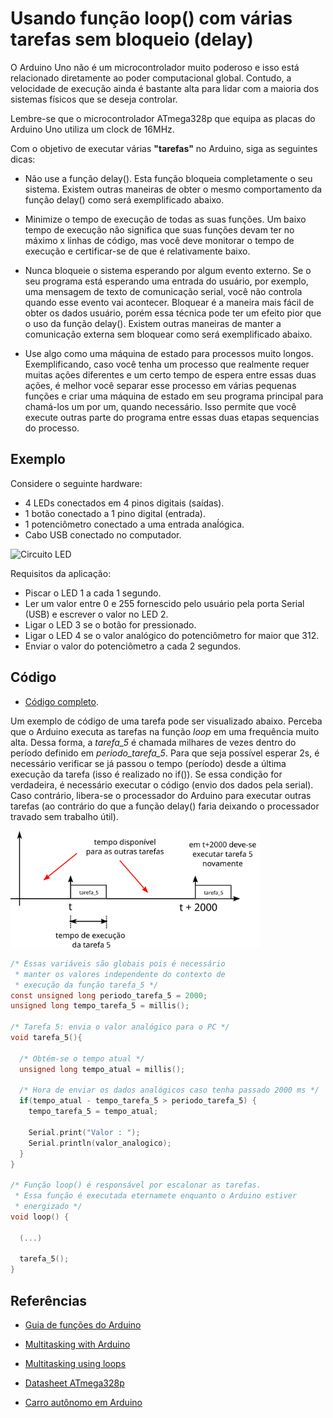 # Usando função loop() com várias tarefas sem bloqueio (delay)

O Arduino Uno não é um microcontrolador muito poderoso e isso está relacionado diretamente ao poder computacional global. Contudo, a velocidade de execução ainda é bastante alta para lidar com a maioria dos sistemas físicos que se deseja controlar.

Lembre-se que o microcontrolador ATmega328p que equipa as placas do Arduino Uno utiliza um clock de 16MHz.

Com o objetivo de executar várias __"tarefas"__ no Arduino, siga as seguintes dicas:

- Não use a função delay(). Esta função bloqueia completamente o seu sistema.  Existem outras maneiras de obter o mesmo comportamento da função delay() como será exemplificado abaixo.

- Minimize o tempo de execução de todas as suas funções. Um baixo tempo de execução não significa que suas funções devam ter no máximo x linhas de código, mas você deve monitorar o tempo de execução e certificar-se de que é relativamente baixo.

- Nunca bloqueie o sistema esperando por algum evento externo. Se o seu programa está esperando uma entrada do usuário, por exemplo, uma mensagem de texto de comunicação serial, você não controla quando esse evento vai acontecer. Bloquear é a maneira mais fácil de obter os dados usuário, porém essa técnica pode ter um efeito pior que o uso da função delay(). Existem outras maneiras de manter a comunicação externa sem bloquear como será exemplificado abaixo.

- Use algo como uma máquina de estado para processos muito longos. Exemplificando, caso você tenha um processo que realmente requer muitas ações diferentes e um certo tempo de espera entre essas duas ações, é melhor você separar esse processo em várias pequenas funções e criar uma máquina de estado em seu programa principal para chamá-los um por um, quando necessário. Isso permite que você execute outras parte do programa entre essas duas etapas sequencias do processo.


## Exemplo

Considere o seguinte hardware:

- 4 LEDs conectados em 4 pinos digitais (saídas).
- 1 botão conectado a 1 pino digital (entrada).
- 1 potenciômetro conectado a uma entrada anaĺógica.
- Cabo USB conectado no computador.

<img src = "https://roboticsbackend.com/wp-content/uploads/2019/01/arduino_schematics_leds_button_potentiometer.jpg" alt = "Circuito LED" width = 400 />

Requisitos da aplicação:

- Piscar o LED 1 a cada 1 segundo.
- Ler um valor entre 0 e 255 fornescido pelo usuário pela porta Serial (USB) e escrever o valor no LED 2.
- Ligar o LED 3 se o botão for pressionado.
- Ligar o LED 4 se o valor analógico do potenciômetro for maior que 312.
- Enviar o valor do potenciômetro a cada 2 segundos.  

## Código

- [Código completo](tarefas.ino).

Um exemplo de código de uma tarefa pode ser visualizado abaixo. Perceba que o Arduino executa as tarefas na função _loop_ em uma frequência muito alta. Dessa forma, a _tarefa_5_ é chamada milhares de vezes dentro do período definido em _periodo_tarefa_5_. Para que seja possível esperar 2s, é necessário verificar se já passou o tempo (período) desde a última execução da tarefa (isso é realizado no if()). Se essa condição for verdadeira, é necessário executar o código (envio dos dados pela serial). Caso contrário, libera-se o processador do Arduino para executar outras tarefas (ao contrário do que a função delay() faria deixando o processador travado sem trabalho útil).

<img src = "tarefas.svg" alt = "Circuito LED" width = 400 />

```C
/* Essas variáveis são globais pois é necessário
 * manter os valores independente do contexto de
 * execução da função tarefa_5 */
const unsigned long periodo_tarefa_5 = 2000;
unsigned long tempo_tarefa_5 = millis();

/* Tarefa 5: envia o valor analógico para o PC */
void tarefa_5(){

  /* Obtém-se o tempo atual */
  unsigned long tempo_atual = millis();

  /* Hora de enviar os dados analógicos caso tenha passado 2000 ms */
  if(tempo_atual - tempo_tarefa_5 > periodo_tarefa_5) {
    tempo_tarefa_5 = tempo_atual;

    Serial.print("Valor : ");
    Serial.println(valor_analogico);
  }
}

/* Função loop() é responsável por escalonar as tarefas.
 * Essa função é executada eternamete enquanto o Arduino estiver
 * energizado */
void loop() {

  (...)

  tarefa_5();
}
```


## Referências

- [Guia de funções do Arduino](https://www.arduino.cc/reference/pt/)

- [Multitasking with Arduino](https://roboticsbackend.com/how-to-do-multitasking-with-arduino/)

- [Multitasking using loops](https://www.codeproject.com/Articles/1271587/Arduino-Multitasking-Using-Loops)

- [Datasheet ATmega328p](https://ww1.microchip.com/downloads/en/DeviceDoc/Atmel-7810-Automotive-Microcontrollers-ATmega328P_Datasheet.pdf)

- [Carro autônomo em Arduino](https://github.com/xtarke/automated_buggy/tree/master/arduino)
